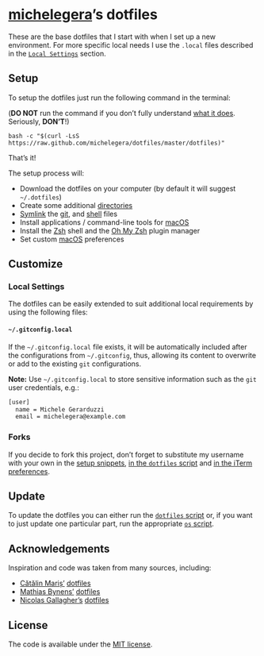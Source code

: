 # [michelegera](https://github.com/michelegera)’s dotfiles

These are the base dotfiles that I start with when I set up a
new environment. For more specific local needs I use the `.local`
files described in the [`Local Settings`](#local-settings) section.


## Setup

To setup the dotfiles just run the following command in the
terminal:

(**DO NOT** run the command if you don’t fully
understand [what it does](dotfiles). Seriously, **DON’T**!)

`bash -c "$(curl -LsS https://raw.github.com/michelegera/dotfiles/master/dotfiles)"`

That’s it!

The setup process will:

* Download the dotfiles on your computer (by default it will suggest
  `~/.dotfiles`)
* Create some additional [directories](os/create_directories.sh)
* [Symlink](os/create_symbolic_links.sh) the
  [git](git), and
  [shell](shell) files
* Install applications / command-line tools for
  [macOS](os/macos/installs/main.sh)
* Install the
  [Zsh](http://zsh.sourceforge.net/) shell and the
  [Oh My Zsh](http://ohmyz.sh/) plugin manager
* Set custom
  [macOS](os/macos/preferences/main.sh) preferences


## Customize

### Local Settings

The dotfiles can be easily extended to suit additional local
requirements by using the following files:

#### `~/.gitconfig.local`

If the `~/.gitconfig.local` file exists, it will be automatically
included after the configurations from `~/.gitconfig`, thus, allowing
its content to overwrite or add to the existing `git` configurations.

__Note:__ Use `~/.gitconfig.local` to store sensitive information such
as the `git` user credentials, e.g.:

```bash
[user]
  name = Michele Gerarduzzi
  email = michelegera@example.com
```

### Forks

If you decide to fork this project, don’t forget to substitute my
username with your own in the [setup snippets](#setup), [in the
`dotfiles` script](https://github.com/michelegera/dotfiles/blob/b45ae1a2ad505318588a347d4b11b4fdddbfbefc/dotfiles#L3)
and [in the iTerm preferences](https://github.com/michelegera/dotfiles/blob/49c2d9a97434d0eebba511f324c3af63c7340463/prefs/iterm2/com.googlecode.iterm2.plist#L1098).


## Update

To update the dotfiles you can either run the [`dotfiles`
script](dotfiles) or, if you want to just update one particular part,
run the appropriate [`os` script](os).


## Acknowledgements

Inspiration and code was taken from many sources, including:

* [Cătălin Mariș’](https://github.com/alrra)
  [dotfiles](https://github.com/alrra/dotfiles)
* [Mathias Bynens’](https://github.com/mathiasbynens)
  [dotfiles](https://github.com/mathiasbynens/dotfiles)
* [Nicolas Gallagher’s](https://github.com/necolas)
  [dotfiles](https://github.com/necolas/dotfiles)


## License

The code is available under the [MIT license](LICENSE.txt).
